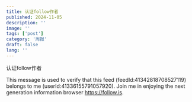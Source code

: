 ```yaml
---
title: 认证follow作者
published: 2024-11-05
description: ''
image: ''
tags: ['post']
category: '周报'
draft: false
lang: ''
---
```

 认证follow作者

This message is used to verify that this feed (feedId:41342818708527119) belongs to me (userId:41336155791057920). Join me in enjoying the next generation information browser https://follow.is.